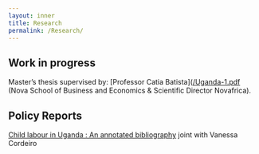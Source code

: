 ```yaml
---
layout: inner
title: Research
permalink: /Research/
---
```


 ## Work in progress
 Master’s thesis supervised by:  [Professor Catia Batista]([/Uganda-1.pdf](https://www.catiabatista.org/) (Nova School of Business and Economics & Scientific Director Novafrica).
  
## Policy Reports

[Child labour in Uganda : An annotated bibliography](/Uganda-1.pdf) joint with Vanessa Cordeiro


